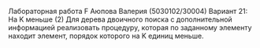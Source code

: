Лабораторная работа F 
Аюпова Валерия (5030102/30004)
Вариант 21: На K меньше (2)
Для дерева двоичного поиска с дополнительной информацией реализовать процедуру, которая по
заданному элементу находит элемент, порядок которого на K единиц меньше.